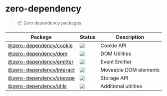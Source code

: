 # zero-dependency

> 📦 Zero dependency packages

| Package | Status | Description |
| ------- | ------ | ----------- |
| [@zero-dependency/cookie](https://github.com/zero-dependency/cookie) | [![](https://img.shields.io/npm/v/@zero-dependency/cookie)](https://npm.im/@zero-dependency/cookie) | Cookie API |
| [@zero-dependency/dom](https://github.com/zero-dependency/dom) | [![](https://img.shields.io/npm/v/@zero-dependency/dom)](https://npm.im/@zero-dependency/dom) | DOM Utilities |
| [@zero-dependency/emitter](https://github.com/zero-dependency/emitter) | [![](https://img.shields.io/npm/v/@zero-dependency/emitter)](https://npm.im/@zero-dependency/emitter) | Event Emitter |
| [@zero-dependency/interact](./packages/interact/) | [![](https://img.shields.io/npm/v/@zero-dependency/interact)](https://npm.im/@zero-dependency/interact) | Moveable DOM elements |
| [@zero-dependency/storage](https://github.com/zero-dependency/storage) | [![](https://img.shields.io/npm/v/@zero-dependency/storage)](https://npm.im/@zero-dependency/storage) | Storage API |
| [@zero-dependency/utils](https://github.com/zero-dependency/utils) | [![](https://img.shields.io/npm/v/@zero-dependency/utils)](https://npm.im/@zero-dependency/utils) | Additional utilities |
